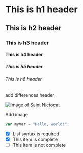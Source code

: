 # This is h1 header
## This is h2 header
### This is h3 header
#### This is h4 header
##### This is h5 header
###### This is h6 header

add differences header

![Image of Saint Nictocat](https://octodex.github.com/images/saint_nictocat.jpg)

Add image

``` javascript
var myVar = "Hello, world!";
```

- [x] List syntax is required
- [x] This item is complete
- [ ] This item is not complete
